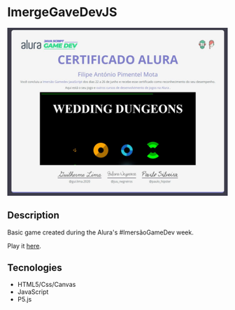 # ImergeGaveDevJS
![certificado_alura](https://github.com/Drete457/ImergeGaveDevJS/blob/master/Certificado.JPG)

## Description

Basic game created during the Alura's #ImersãoGameDev week.

Play it [here](https://drete457.github.io/ImergeGaveDevJS/ "here").

## Tecnologies

- HTML5/Css/Canvas
- JavaScript
- P5.js
